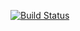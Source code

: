 [![Build Status](https://travis-ci.org/onestarYX/CSE110Lab5.svg?branch=master)](https://travis-ci.org/onestarYX/CSE110Lab5)